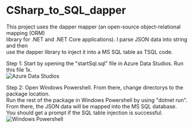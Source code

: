 # CSharp_to_SQL_dapper  
This project uses the dapper mapper (an open-source object-relational mapping (ORM)  
library for .NET and .NET Core applications). I parse JSON data into string and then  
use the dapper library to inject it into a MS SQL table as TSQL code.  
  
Step 1: Start by opening the "startSql.sql" file in Azure Data Studios.  Run this file 1x.  
![Azure Data Studios](https://github.com/david125tran/CSharp_to_SQL_dapper/blob/main/Images/1.png)

Step 2: Open Windows Powershell.  From there, change directorys to the package location.  
Run the rest of the package in Windows Powershell by using "dotnet run".  
From there, the JSON data will be mapped into the MS SQL database.  
You should get a prompt if the SQL table injection is successful.  
![Windows Powershell](https://github.com/david125tran/CSharp_to_SQL_dapper/blob/main/Images/2.png)
